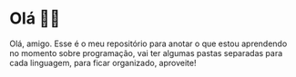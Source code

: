 # Olá 👋🏼
Olá, amigo.
Esse é o meu repositório para anotar o que estou aprendendo no momento sobre programação, vai ter algumas pastas separadas para cada linguagem, para ficar organizado, aproveite!

